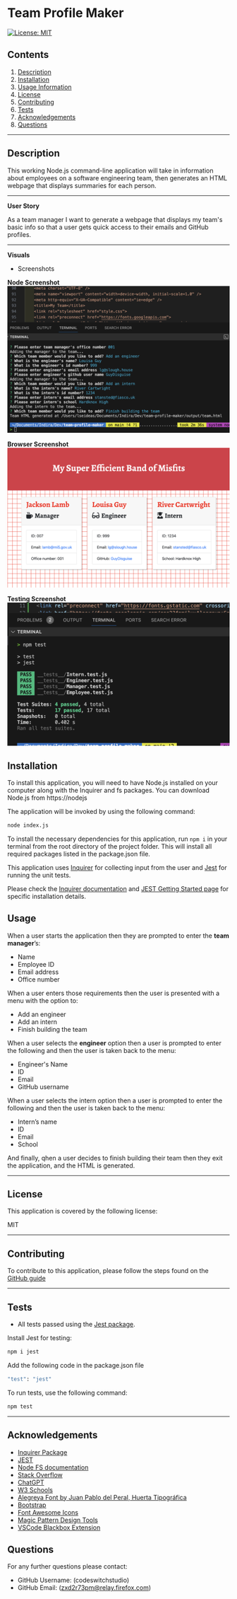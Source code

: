 #  Team Profile Maker

[![License: MIT](https://img.shields.io/badge/License-MIT-yellow.svg)](https://opensource.org/licenses/MIT)

  
## Contents

1. [Description](#description) 
2. [Installation](#installation)
2. [Usage Information](#usage)
3. [License](#license)
4. [Contributing](#contributing)
5. [Tests](#tests)
6. [Acknowledgements](#acknowledgements)
7. [Questions](#questions)

---
## Description 

This working Node.js command-line application will take in information about employees on a software engineering team, then generates an HTML webpage that displays summaries for each person.

---

**User Story** 


As a team manager I want to generate a webpage that displays my team's basic info so that a user gets quick access to their emails and GitHub profiles.


---

**Visuals**

  - Screenshots

**Node Screenshot**
![Node screenshot](./assets/Screenshot-node.png)

**Browser Screenshot**
![Browser screenshot features three boxes listing employee names, titles, and other key info.](./assets/Screenshot-browser.png)

**Testing Screenshot**
![Tests](./assets/Screenshot-tests.png)

## Installation

To install this application, you will need to have Node.js installed on your computer along with the Inquirer and fs packages. You can download Node.js from https://nodejs

The application will be invoked by using the following command:

```bash
node index.js
```

To install the necessary dependencies for this application, run `npm i` in your terminal from the root directory of the project folder. This will install all required packages listed in the package.json file.

This application uses [Inquirer](https://www.npmjs.com/package/inquirer) for collecting input from the user and [Jest](https://jestjs.io/) for running the unit tests. 

Please check the [Inquirer documentation](https://www.npmjs.com/package/inquirer#installation) and [JEST Getting Started page](https://jestjs.io/docs/getting-started) for specific installation details. 
  


## Usage

When a user starts the application then they are prompted to enter the **team manager**’s:
- Name
- Employee ID
- Email address
- Office number

When a user enters those requirements then the user is presented with a menu with the option to:
- Add an engineer
- Add an intern 
- Finish building the team

When a user selects the **engineer** option then a user is prompted to enter the following and then the user is taken back to the menu:
- Engineer's Name
- ID
- Email
- GitHub username

When a user selects the intern option then a user is prompted to enter the following and then the user is taken back to the menu:
- Intern’s name
- ID
- Email
- School

And finally, qhen a user decides to finish building their team then they exit the application, and the HTML is generated.

---

## License

  This application is covered by the following license:

  MIT


---

## Contributing

To contribute to this application, please follow the steps found on the [GitHub guide](https://docs.github.com/en/get-started/exploring-projects-on-github/contributing-to-a-project)

---

## Tests

-  All tests passed using the [Jest package](https://www.npmjs.com/package/jest).

Install Jest for testing:

```bash
npm i jest
```

Add the following code in the package.json file 

```bash
"test": "jest"
```

To run tests, use the following command:

```bash
npm test
```

---

## Acknowledgements

 - [Inquirer Package](https://www.npmjs.com/package/inquirer)
 - [JEST](https://www.npmjs.com/package/jest)
 - [Node FS documentation](https://nodejs.org/api/fs.html)
 - [Stack Overflow](https://stackoverflow.com/questions/65189877/how-can-i-validate-that-a-user-input-their-email-when-using-inquirer-npm)
 - [ChatGPT](https://chat.openai.com/)
 - [W3 Schools](https://www.w3schools.com/js/js_classes.asp)
 - [Alegreya Font by Juan Pablo del Peral, Huerta Tipográfica ](https://fonts.google.com/specimen/Alegreya)
 - [Bootstrap](https://getbootstrap.com/)
 - [Font Awesome Icons](https://fontawesome.com/icons)
 - [Magic Pattern Design Tools](https://www.magicpattern.design/tools)
 - [VSCode Blackbox Extension](https://www.useblackbox.io/vscode)

## Questions
  For any further questions please contact:
* GitHub Username: (codeswitchstudio)
* GitHub Email: (zxd2r73pm@relay.firefox.com)
  
  
